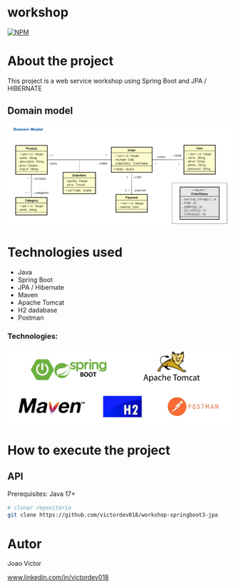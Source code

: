 # workshop
[![NPM](https://img.shields.io/npm/l/react)](https://github.com/victordev018/workshop-springboot3-jpa/blob/main/LICENSE) 

# About the project

This project is a web service workshop using Spring Boot and JPA / HIBERNATE


## Domain model
![domain model](https://github.com/victordev018/assetes-readme/blob/main/workshop-spring-jpa/domain_model.png)

# Technologies used
- Java
- Spring Boot
- JPA / Hibernate
- Maven
- Apache Tomcat
- H2 dadabase
- Postman

### Technologies:
![technologies used](https://github.com/victordev018/assetes-readme/blob/main/workshop-spring-jpa/technologies_used.png)

# How to execute the project

## API
Prerequisites: Java 17+

```bash
# clonar repositório
git clone https://github.com/victordev018/workshop-springboot3-jpa
```

# Autor

Joao Victor

www.linkedin.com/in/victordev018

